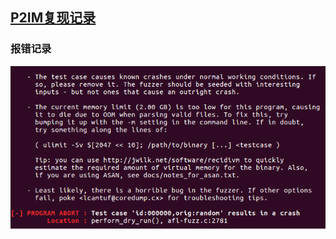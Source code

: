 ## [P2IM复现记录](https://github.com/RiS3-Lab/p2im/tree/master)
### 报错记录
![image](https://github.com/Cyber-Security-Team/binary_function_similarity/blob/main/image/%E6%8A%A5%E9%94%991.png)
